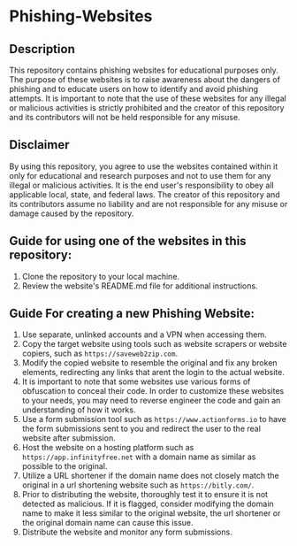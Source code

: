 # Phishing-Websites

## Description
This repository contains phishing websites for educational purposes only. The purpose of these websites is to raise awareness about the dangers of phishing and to educate users on how to identify and avoid phishing attempts. It is important to note that the use of these websites for any illegal or malicious activities is strictly prohibited and the creator of this repository and its contributors will not be held responsible for any misuse.

## Disclaimer
By using this repository, you agree to use the websites contained within it only for educational and research purposes and not to use them for any illegal or malicious activities. It is the end user's responsibility to obey all applicable local, state, and federal laws. The creator of this repository and its contributors assume no liability and are not responsible for any misuse or damage caused by the repository.

## Guide for using one of the websites in this repository:
1. Clone the repository to your local machine.
2. Review the website's README.md file for additional instructions.

## Guide For creating a new Phishing Website:
1. Use separate, unlinked accounts and a VPN when accessing them.
2. Copy the target website using tools such as website scrapers or website copiers, such as `https://saveweb2zip.com`.
3. Modify the copied website to resemble the original and fix any broken elements, redirecting any links that arent the login to the actual website.
4. It is important to note that some websites use various forms of obfuscation to conceal their code. In order to customize these websites to your needs, you may need to reverse engineer the code and gain an understanding of how it works.
5. Use a form submission tool such as `https://www.actionforms.io` to have the form submissions sent to you and redirect the user to the real website after submission.
6. Host the website on a hosting platform such as `https://app.infinityfree.net` with a domain name as similar as possible to the original.
7. Utilize a URL shortener if the domain name does not closely match the original in a url shortening website such as `https://bitly.com/`.
8. Prior to distributing the website, thoroughly test it to ensure it is not detected as malicious. If it is flagged, consider modifying the domain name to make it less similar to the original website, the url shortener or the original domain name can cause this issue.
9. Distribute the website and monitor any form submissions.

